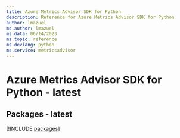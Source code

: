 ```yaml
---
title: Azure Metrics Advisor SDK for Python
description: Reference for Azure Metrics Advisor SDK for Python
author: lmazuel
ms.author: lmazuel
ms.data: 06/14/2023
ms.topic: reference
ms.devlang: python
ms.service: metricsadvisor
---
```

# Azure Metrics Advisor SDK for Python - latest
## Packages - latest
[!INCLUDE [packages](metrics-advisor-index.md)]